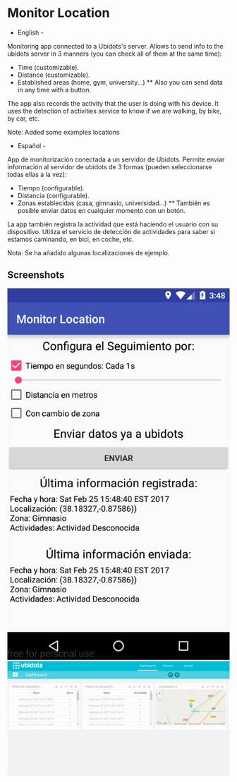 # Monitor Location
- English -

Monitoring app connected to a Ubidots's server. Allows to send info to the ubidots server in 3 manners (you can check all of them at the same time):
* Time (customizable).
* Distance (customizable).
* Established areas (home, gym, university...)
** Also you can send data in any time with a button.

The app also records the activity that the user is doing with his device. It uses the detection of activities service to know if we are walking, by bike, by car, etc.

Note: Added some examples locations

- Español -

App de monitorización conectada a un servidor de Ubidots. Permite enviar información al servidor de ubidots de 3 formas (pueden seleccionarse todas ellas a la vez):
* Tiempo (configurable).
* Distancia (configurable).
* Zonas establecidas (casa, gimnasio, universidad...)
** También es posible enviar datos en cualquier momento con un botón.

La app también registra la actividad que está haciendo el usuario con su dispositivo. Utiliza el servicio de detección de actividades para saber si estamos caminando, en bici, en coche, etc.

Nota: Se ha añadido algunas localizaciones de ejemplo.

## Screenshots

![Monitor Location Screenshot0](./screenshots/monitorLocation0.png?raw=true)
![Monitor Location Screenshot1](./screenshots/monitorLocation1.png?raw=true)